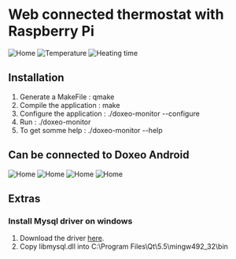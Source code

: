 # Web connected thermostat with Raspberry Pi

![Home](/pictures/web_home.png)
![Temperature](/pictures/web_temperature.png)
![Heating time](/pictures/web_heating_time.png)

## Installation

1. Generate a MakeFile : qmake
2. Compile the application : make
3. Configure the application : ./doxeo-monitor --configure
4. Run : ./doxeo-monitor
5. To get somme help : ./doxeo-monitor --help

## Can be connected to Doxeo Android

![Home](/pictures/android_home.png)
![Home](/pictures/android_thermostat.png)
![Home](/pictures/android_temperature.png)
![Home](/pictures/android_switch.png)

## Extras

### Install Mysql driver on windows

 1. Download the driver [here](https://dev.mysql.com/downloads/connector/c/).
 2. Copy libmysql.dll into C:\Program Files\Qt\5.5\mingw492_32\bin
